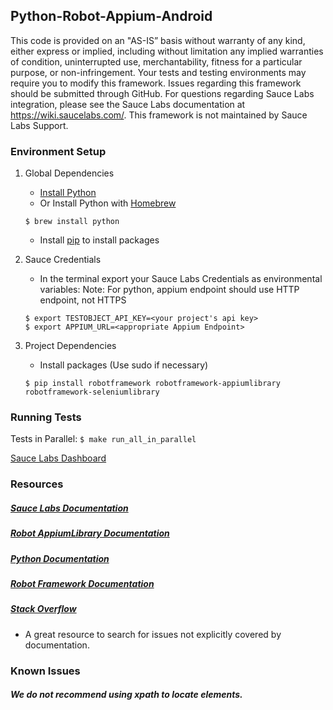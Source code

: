 ## Python-Robot-Appium-Android

This code is provided on an "AS-IS” basis without warranty of any kind, either express or implied, including without limitation any implied warranties of condition, uninterrupted use, merchantability, fitness for a particular purpose, or non-infringement. Your tests and testing environments may require you to modify this framework. Issues regarding this framework should be submitted through GitHub. For questions regarding Sauce Labs integration, please see the Sauce Labs documentation at https://wiki.saucelabs.com/. This framework is not maintained by Sauce Labs Support.

### Environment Setup

1. Global Dependencies
    * [Install Python](https://www.python.org/downloads/)
    * Or Install Python with [Homebrew](http://brew.sh/)
    ```
    $ brew install python
    ```
    * Install [pip](https://pip.pypa.io/en/stable/installing/) to install packages

2. Sauce Credentials
    * In the terminal export your Sauce Labs Credentials as environmental variables:
    Note: For python, appium endpoint should use HTTP endpoint, not HTTPS
    ```
    $ export TESTOBJECT_API_KEY=<your project's api key>
	$ export APPIUM_URL=<appropriate Appium Endpoint>
    ```
3. Project Dependencies
	* Install packages (Use sudo if necessary)
	```
	$ pip install robotframework robotframework-appiumlibrary robotframework-seleniumlibrary
	```
### Running Tests

Tests in Parallel:
	```
	$ make run_all_in_parallel
	```

[Sauce Labs Dashboard](https://saucelabs.com/beta/dashboard/)

### Resources
##### [Sauce Labs Documentation](https://wiki.saucelabs.com/)

##### [Robot AppiumLibrary Documentation](http://jollychang.github.io/robotframework-appiumlibrary/doc/AppiumLibrary.html)

##### [Python Documentation](https://docs.python.org/2.7/)

##### [Robot Framework Documentation](http://robotframework.org/#documentation)

##### [Stack Overflow](http://stackoverflow.com/)
* A great resource to search for issues not explicitly covered by documentation.

### Known Issues
##### We do not recommend using xpath to locate elements. 